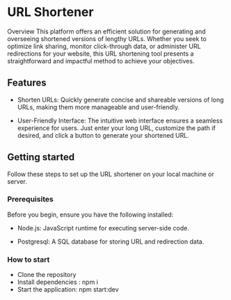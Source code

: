 # URL Shortener
Overview
This platform offers an efficient solution for generating and overseeing shortened versions of lengthy URLs. Whether you seek to optimize link sharing, monitor click-through data, or administer URL redirections for your website, this URL shortening tool presents a straightforward and impactful method to achieve your objectives.

## Features
- Shorten URLs: Quickly generate concise and shareable versions of long URLs, making them more manageable and user-friendly.

- User-Friendly Interface: The intuitive web interface ensures a seamless experience for users. Just enter your long URL, customize the path if desired, and click a button to generate your shortened URL.

## Getting started
Follow these steps to set up the URL shortener on your local machine or server.

### Prerequisites
Before you begin, ensure you have the following installed:

- Node.js: JavaScript runtime for executing server-side code.

- Postgresql: A SQL database for storing URL and redirection data.

### How to start
- Clone the repository
- Install dependencies : npm i
- Start the application: npm start:dev
